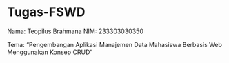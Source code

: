 # Tugas-FSWD

Nama: Teopilus Brahmana
NIM: 233303030350

Tema: “Pengembangan Aplikasi Manajemen Data Mahasiswa Berbasis Web Menggunakan Konsep CRUD”
